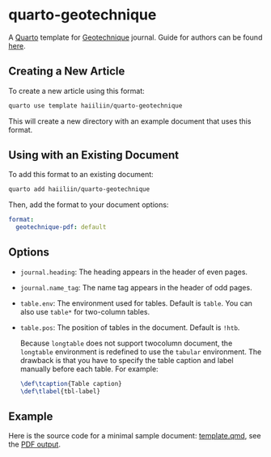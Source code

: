 # quarto-geotechnique

A [Quarto](https://quarto.org/) template for [Geotechnique](https://www.icevirtuallibrary.com/journal/jgeot) journal. Guide for authors can be found [here](https://www.icevirtuallibrary.com/page/authors/preparing-your-manuscript/guidelines-engineering).

## Creating a New Article

To create a new article using this format:

```bash
quarto use template haiiliin/quarto-geotechnique
```

This will create a new directory with an example document that uses this format.

## Using with an Existing Document

To add this format to an existing document:

```bash
quarto add haiiliin/quarto-geotechnique
```

Then, add the format to your document options:

```yaml
format:
  geotechnique-pdf: default
```

## Options

- `journal.heading`: The heading appears in the header of even pages.
- `journal.name_tag`: The name tag appears in the header of odd pages.
- `table.env`: The environment used for tables. Default is `table`. You can also use `table*` for two-column tables.
- `table.pos`: The position of tables in the document. Default is `!htb`.
  
  Because `longtable` does not support twocolumn document, the `longtable` environment is redefined to use the `tabular` environment. The drawback is that you have to specify the table caption and label manually before each table. For example:

  ```tex
  \def\tcaption{Table caption}
  \def\tlabel{tbl-label}
  ```

## Example

Here is the source code for a minimal sample document: [template.qmd](template.qmd), see the [PDF output](template.pdf).
